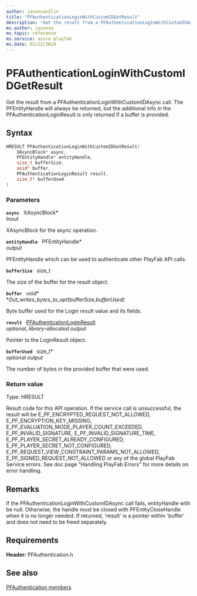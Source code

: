 ```yaml
---
author: jasonsandlin
title: "PFAuthenticationLoginWithCustomIDGetResult"
description: "Get the result from a PFAuthenticationLoginWithCustomIDAsync call. The PFEntityHandle will always be returned, but the additional info in the PFAuthenticationLoginResult is only returned if a buffer is provided."
ms.author: jasonsa
ms.topic: reference
ms.service: azure-playfab
ms.date: 02/22/2024
---
```


# PFAuthenticationLoginWithCustomIDGetResult  

Get the result from a PFAuthenticationLoginWithCustomIDAsync call. The PFEntityHandle will always be returned, but the additional info in the PFAuthenticationLoginResult is only returned if a buffer is provided.  

## Syntax  
  
```cpp
HRESULT PFAuthenticationLoginWithCustomIDGetResult(  
    XAsyncBlock* async,  
    PFEntityHandle* entityHandle,  
    size_t bufferSize,  
    void* buffer,  
    PFAuthenticationLoginResult result,  
    size_t* bufferUsed  
)  
```  
  
### Parameters  
  
**`async`** &nbsp; XAsyncBlock*  
*_Inout_*  
  
XAsyncBlock for the async operation.  
  
**`entityHandle`** &nbsp; PFEntityHandle*  
*output*  
  
PFEntityHandle which can be used to authenticate other PlayFab API calls.  
  
**`bufferSize`** &nbsp; size_t  
  
The size of the buffer for the result object.  
  
**`buffer`** &nbsp; void*  
*_Out_writes_bytes_to_opt_(bufferSize,*bufferUsed)*  
  
Byte buffer used for the Login result value and its fields.  
  
**`result`** &nbsp; [PFAuthenticationLoginResult](../../pfauthenticationtypes/structs/pfauthenticationloginresult.md)  
*optional, library-allocated output*  
  
Pointer to the LoginResult object.  
  
**`bufferUsed`** &nbsp; size_t*  
*optional output*  
  
The number of bytes in the provided buffer that were used.  
  
  
### Return value
Type: HRESULT
  
Result code for this API operation. If the service call is unsuccessful, the result will be E_PF_ENCRYPTED_REQUEST_NOT_ALLOWED, E_PF_ENCRYPTION_KEY_MISSING, E_PF_EVALUATION_MODE_PLAYER_COUNT_EXCEEDED, E_PF_INVALID_SIGNATURE, E_PF_INVALID_SIGNATURE_TIME, E_PF_PLAYER_SECRET_ALREADY_CONFIGURED, E_PF_PLAYER_SECRET_NOT_CONFIGURED, E_PF_REQUEST_VIEW_CONSTRAINT_PARAMS_NOT_ALLOWED, E_PF_SIGNED_REQUEST_NOT_ALLOWED or any of the global PlayFab Service errors. See doc page "Handling PlayFab Errors" for more details on error handling.
  
## Remarks  
  
If the PFAuthenticationLoginWithCustomIDAsync call fails, entityHandle with be null. Otherwise, the handle must be closed with PFEntityCloseHandle when it is no longer needed. If returned, 'result' is a pointer within 'buffer' and does not need to be freed separately.
  
## Requirements  
  
**Header:** PFAuthentication.h
  
## See also  
[PFAuthentication members](../pfauthentication_members.md)  

  
  
